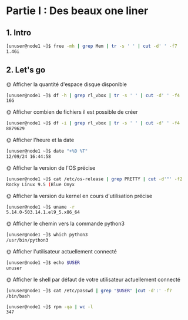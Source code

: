 # Partie I : Des beaux one liner

## 1. Intro

```bash
[unuser@node1 ~]$ free -mh | grep Mem | tr -s ' ' | cut -d' ' -f7
1.4Gi
```

## 2. Let's go

🌞 Afficher la quantité d'espace disque disponible

```bash
[unuser@node1 ~]$ df -h | grep rl_vbox | tr -s ' ' | cut -d' ' -f4
16G
```

🌞 Afficher combien de fichiers il est possible de créer

```bash
[unuser@node1 ~]$ df -i | grep rl_vbox | tr -s ' ' | cut -d' ' -f4
8879629
```


🌞 Afficher l'heure et la date

```bash
[unuser@node1 ~]$ date "+%D %T"
12/09/24 16:44:58
```

🌞 Afficher la version de l'OS précise

```bash
[unuser@node1 ~]$ cat /etc/os-release | grep PRETTY | cut -d'"' -f2
Rocky Linux 9.5 (Blue Onyx
```

🌞 Afficher la version du kernel en cours d'utilisation précise

```bash
[unuser@node1 ~]$ uname -r
5.14.0-503.14.1.el9_5.x86_64
```

🌞 Afficher le chemin vers la commande python3

```bash
[unuser@node1 ~]$ which python3
/usr/bin/python3
```

🌞 Afficher l'utilisateur actuellement connecté
```bash
[unuser@node1 ~]$ echo $USER
unuser
```

🌞 Afficher le shell par défaut de votre utilisateur actuellement connecté

``` bash
[unuser@node1 ~]$ cat /etc/passwd | grep "$USER" |cut -d':' -f7
/bin/bash
```

```bash
[unuser@node1 ~]$ rpm -qa | wc -l
347
```